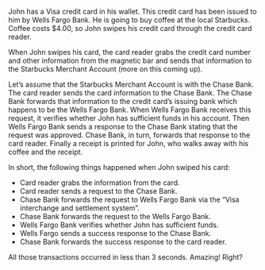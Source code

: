 John has a Visa credit card in his wallet. This credit card has been issued to him by Wells Fargo Bank. He is going to buy coffee at the local Starbucks. Coffee costs $4.00, so John swipes his credit card through the credit card reader.

When John swipes his card, the card reader grabs the credit card number and other information from the magnetic bar and sends that information to the Starbucks Merchant Account (more on this coming up).

Let’s assume that the Starbucks Merchant Account is with the Chase Bank. The card reader sends the card information to the Chase Bank. The Chase Bank forwards that information to the credit card’s issuing bank which happens to be the Wells Fargo Bank. When Wells Fargo Bank receives this request, it verifies whether John has sufficient funds in his account. Then Wells Fargo Bank sends a response to the Chase Bank stating that the request was approved. Chase Bank, in turn, forwards that response to the card reader. Finally a receipt is printed for John, who walks away with his coffee and the receipt.

In short, the following things happened when John swiped his card:

* Card reader grabs the information from the card.
* Card reader sends a request to the Chase Bank.
* Chase Bank forwards the request to Wells Fargo Bank via the “Visa interchange and settlement system”.
* Chase Bank forwards the request to the Wells Fargo Bank.
* Wells Fargo Bank verifies whether John has sufficient funds.
* Wells Fargo sends a success response to the Chase Bank.
* Chase Bank forwards the success response to the card reader.

All those transactions occurred in less than 3 seconds. Amazing! Right?

